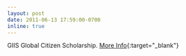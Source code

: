 ```yaml
---
layout: post
date: 2011-06-13 17:59:00-0700
inline: true
---
```


GIIS Global Citizen Scholarship. [More Info](http://www.giisscholarships.org/scholarships/our-scholars/){:target="\_blank"}